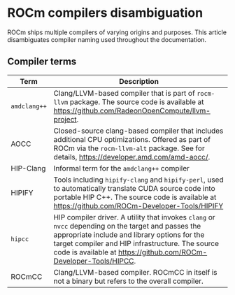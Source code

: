 <head>
  <meta charset="UTF-8">
  <meta name="description" content="ROCm compilers disambiguation">
  <meta name="keywords" content="compilers, compiler naming">
</head>

# ROCm compilers disambiguation

ROCm ships multiple compilers of varying origins and purposes. This article
disambiguates compiler naming used throughout the documentation.

## Compiler terms

| Term | Description |
| - | - |
| `amdclang++` | Clang/LLVM-based compiler that is part of `rocm-llvm` package. The source code is available at <a href="https://github.com/RadeonOpenCompute/llvm-project" target="_blank">https://github.com/RadeonOpenCompute/llvm-project</a>. |
| AOCC | Closed-source clang-based compiler that includes additional CPU optimizations. Offered as part of ROCm via the `rocm-llvm-alt` package. See for details, <a href="https://developer.amd.com/amd-aocc/" target="_blank">https://developer.amd.com/amd-aocc/</a>. |
| HIP-Clang | Informal term for the `amdclang++` compiler |
| HIPIFY | Tools including `hipify-clang` and `hipify-perl`, used to automatically translate CUDA source code into portable HIP C++. The source code is available at <a href="https://github.com/ROCm-Developer-Tools/HIPIFY" target="_blank">https://github.com/ROCm-Developer-Tools/HIPIFY</a> |
| `hipcc` | HIP compiler driver. A utility that invokes `clang` or `nvcc` depending on the target and passes the appropriate include and library options for the target compiler and HIP infrastructure. The source code is available at <a href="https://github.com/ROCm-Developer-Tools/HIPCC" target="_blank">https://github.com/ROCm-Developer-Tools/HIPCC</a>. |
| ROCmCC | Clang/LLVM-based compiler. ROCmCC in itself is not a binary but refers to the overall compiler. |
